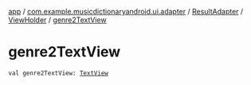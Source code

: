 [app](../../../index.md) / [com.example.musicdictionaryandroid.ui.adapter](../../index.md) / [ResultAdapter](../index.md) / [ViewHolder](index.md) / [genre2TextView](./genre2-text-view.md)

# genre2TextView

`val genre2TextView: `[`TextView`](https://developer.android.com/reference/android/widget/TextView.html)